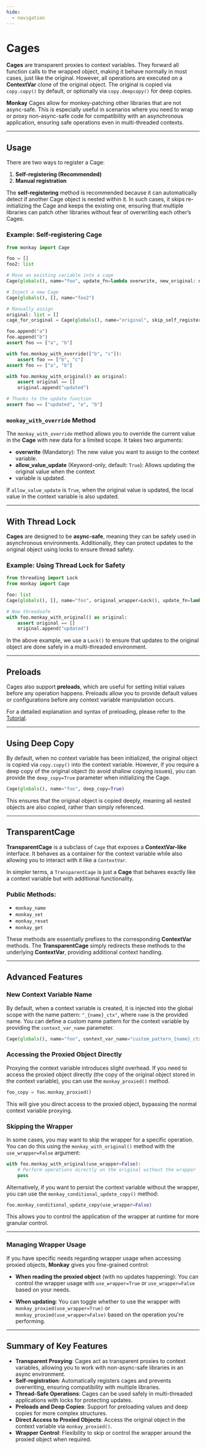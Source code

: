 ```yaml
---
hide:
  - navigation
---
```


# Cages

**Cages** are transparent proxies to context variables. They forward all function calls to the wrapped object, making it behave normally in most cases, just like the original. However, all operations are executed on a **ContextVar** clone of the original object. The original is copied via `copy.copy()` by default, or optionally via `copy.deepcopy()` for deep copies.

**Monkay** Cages allow for monkey-patching other libraries that are not async-safe. This is especially useful in scenarios where you need to wrap or proxy non-async-safe code for compatibility with an asynchronous application, ensuring safe operations even in multi-threaded contexts.

---

## Usage

There are two ways to register a Cage:

1. **Self-registering (Recommended)**
2. **Manual registration**

The **self-registering** method is recommended because it can automatically detect if another Cage object is
nested within it. In such cases, it skips re-initializing the Cage and keeps the existing one, ensuring that
multiple libraries can patch other libraries without fear of overwriting each other’s Cages.

### Example: Self-registering Cage

```python
from monkay import Cage

foo = []
foo2: list

# Move an existing variable into a cage
Cage(globals(), name="foo", update_fn=lambda overwrite, new_original: new_original + overwrite)

# Inject a new Cage
Cage(globals(), [], name="foo2")

# Manually assign
original: list = []
cage_for_original = Cage(globals(), name="original", skip_self_register=True)

foo.append("a")
foo.append("b")
assert foo == ["a", "b"]

with foo.monkay_with_override(["b", "c"]):
    assert foo == ["b", "c"]
assert foo == ["a", "b"]

with foo.monkay_with_original() as original:
    assert original == []
    original.append("updated")

# Thanks to the update function
assert foo == ["updated", "a", "b"]
```

### `monkay_with_override` Method

The `monkay_with_override` method allows you to override the current value in the **Cage** with new data for a
limited scope. It takes two arguments:

- **overwrite** (Mandatory): The new value you want to assign to the context variable.
- **allow_value_update** (Keyword-only, default: `True`): Allows updating the original value when the context
- variable is updated.

If `allow_value_update` is `True`, when the original value is updated, the local value in the context variable
is also updated.

---

## With Thread Lock

**Cages** are designed to be **async-safe**, meaning they can be safely used in asynchronous environments.
Additionally, they can protect updates to the original object using locks to ensure thread safety.

### Example: Using Thread Lock for Safety

```python
from threading import Lock
from monkay import Cage

foo: list
Cage(globals(), [], name="foo", original_wrapper=Lock(), update_fn=lambda overwrite, new_original: new_original + overwrite)

# Now threadsafe
with foo.monkay_with_original() as original:
    assert original == []
    original.append("updated")
```

In the above example, we use a `Lock()` to ensure that updates to the original object are done safely in a
multi-threaded environment.

---

## Preloads

Cages also support **preloads**, which are useful for setting initial values before any operation happens.
Preloads allow you to provide default values or configurations before any context variable manipulation occurs.

For a detailed explanation and syntax of preloading, please refer to the [Tutorial](./tutorial.md).

---

## Using Deep Copy

By default, when no context variable has been initialized, the original object is copied via `copy.copy()`
into the context variable. However, if you require a deep copy of the original object (to avoid shallow copying issues), you can provide the `deep_copy=True` parameter when initializing the Cage.

```python
Cage(globals(), name="foo", deep_copy=True)
```

This ensures that the original object is copied deeply, meaning all nested objects are also copied, rather
than simply referenced.

---

## TransparentCage

**TransparentCage** is a subclass of `Cage` that exposes a **ContextVar-like** interface. It behaves as a container
for the context variable while also allowing you to interact with it like a `ContextVar`.

In simpler terms, a `TransparentCage` is just a **Cage** that behaves exactly like a context variable but with
additional functionality.

### Public Methods:
- `monkay_name`
- `monkay_set`
- `monkay_reset`
- `monkay_get`

These methods are essentially prefixes to the corresponding **ContextVar** methods. The **TransparentCage** simply
redirects these methods to the underlying **ContextVar**, providing additional context handling.

---

## Advanced Features

### New Context Variable Name

By default, when a context variable is created, it is injected into the global scope with the name pattern: `"_{name}_ctx"`, where `name` is the provided name. You can define a custom name pattern for the context variable by providing the `context_var_name` parameter.

```python
Cage(globals(), name="foo", context_var_name="custom_pattern_{name}_ctx")
```

### Accessing the Proxied Object Directly

Proxying the context variable introduces slight overhead. If you need to access the proxied object directly (the copy of the original object stored in the context variable), you can use the `monkay_proxied()` method.

```python
foo_copy = foo.monkay_proxied()
```

This will give you direct access to the proxied object, bypassing the normal context variable proxying.

### Skipping the Wrapper

In some cases, you may want to skip the wrapper for a specific operation. You can do this using the `monkay_with_original()` method with the `use_wrapper=False` argument:

```python
with foo.monkay_with_original(use_wrapper=False):
    # Perform operations directly on the original without the wrapper
    pass
```

Alternatively, if you want to persist the context variable without the wrapper, you can use the `monkay_conditional_update_copy()` method:

```python
foo.monkay_conditional_update_copy(use_wrapper=False)
```

This allows you to control the application of the wrapper at runtime for more granular control.

---

### Managing Wrapper Usage

If you have specific needs regarding wrapper usage when accessing proxied objects, **Monkay** gives you
fine-grained control:

- **When reading the proxied object** (with no updates happening):
  You can control the wrapper usage with `use_wrapper=True` or `use_wrapper=False` based on your needs.

- **When updating**:
  You can toggle whether to use the wrapper with `monkay_proxied(use_wrapper=True)` or `monkay_proxied(use_wrapper=False)` based on the operation you're performing.

---

## Summary of Key Features

- **Transparent Proxying**: Cages act as transparent proxies to context variables, allowing you to work with non-async-safe libraries in an async environment.
- **Self-registration**: Automatically registers cages and prevents overwriting, ensuring compatibility with multiple libraries.
- **Thread-Safe Operations**: Cages can be used safely in multi-threaded applications with locks for protecting updates.
- **Preloads and Deep Copies**: Support for preloading values and deep copies for more complex structures.
- **Direct Access to Proxied Objects**: Access the original object in the context variable via `monkay_proxied()`.
- **Wrapper Control**: Flexibility to skip or control the wrapper around the proxied object when required.
